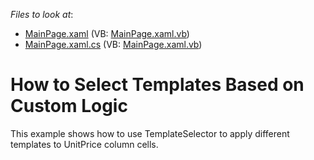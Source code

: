 <!-- default file list -->
*Files to look at*:

* [MainPage.xaml](./CS/DXGrid-ImplementingTemplateSelector/MainPage.xaml) (VB: [MainPage.xaml.vb](./VB/DXGrid-ImplementingTemplateSelector/MainPage.xaml.vb))
* [MainPage.xaml.cs](./CS/DXGrid-ImplementingTemplateSelector/MainPage.xaml.cs) (VB: [MainPage.xaml.vb](./VB/DXGrid-ImplementingTemplateSelector/MainPage.xaml.vb))
<!-- default file list end -->
# How to Select Templates Based on Custom Logic


<p>This example shows how to use TemplateSelector to apply different templates to UnitPrice column cells.</p><br />


<br/>


